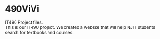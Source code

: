 # 490ViVi
IT490 Project files.  
This is our IT490 project. We created a website that will help NJIT students search for textbooks and courses.
